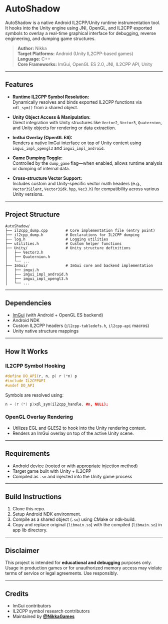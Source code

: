 # AutoShadow

AutoShadow is a native Android IL2CPP/Unity runtime instrumentation tool. It hooks into the Unity engine using JNI, OpenGL, and IL2CPP exported symbols to overlay a real-time graphical interface for debugging, reverse engineering, and dumping game structures.

> **Author:** Nikka  
> **Target Platforms:** Android (Unity IL2CPP-based games)  
> **Language:** C++  
> **Core Frameworks:** ImGui, OpenGL ES 2.0, JNI, IL2CPP API, Unity

---

## Features

- **Runtime IL2CPP Symbol Resolution:**  
  Dynamically resolves and binds exported IL2CPP functions via `xdl_sym()` from a shared object.

- **Unity Object Access & Manipulation:**  
  Direct integration with Unity structures like `Vector2`, `Vector3`, `Quaternion`, and Unity objects for rendering or data extraction.

- **ImGui Overlay (OpenGL ES):**  
  Renders a native ImGui interface on top of Unity content using `imgui_impl_opengl3` and `imgui_impl_android`.

- **Game Dumping Toggle:**  
  Controlled by the `dump_game` flag—when enabled, allows runtime analysis or dumping of internal data.

- **Cross-structure Vector Support:**  
  Includes custom and Unity-specific vector math headers (e.g., `Vector3Silent`, `Vector3idk.hpp`, `Vec3.h`) for compatibility across various Unity versions.

---

## Project Structure

```
AutoShadow/
├── il2cpp_dump.cpp        # Core implementation file (entry point)
├── il2cpp_dump.h          # Declarations for IL2CPP dumping
├── log.h                  # Logging utilities
├── utilities.h            # Custom helper functions
├── Unity/                 # Unity structure definitions
│   ├── Vector3.h
│   ├── Quaternion.h
│   └── ...
├── ImGui/                 # ImGui core and backend implementation
│   ├── imgui.h
│   ├── imgui_impl_android.h
│   ├── imgui_impl_opengl3.h
│   └── ...
```

---

## Dependencies

- [ImGui](https://github.com/ocornut/imgui) (with Android + OpenGL ES backend)
- Android NDK
- Custom IL2CPP headers (`il2cpp-tabledefs.h`, `il2cpp-api` macros)
- Unity native structure mappings

---

## How It Works

### IL2CPP Symbol Hooking
```cpp
#define DO_API(r, n, p) r (*n) p
#include IL2CPPAPI
#undef DO_API
```
Symbols are resolved using:
```cpp
n = (r (*) p)xdl_sym(il2cpp_handle, #n, NULL);
```

### OpenGL Overlay Rendering
- Utilizes EGL and GLES2 to hook into the Unity rendering context.
- Renders an ImGui overlay on top of the active Unity scene.

---

## Requirements

- Android device (rooted or with appropriate injection method)
- Target game built with Unity + IL2CPP
- Compiled as `.so` and injected into the Unity game process

---

## Build Instructions

1. Clone this repo.
2. Setup Android NDK environment.
3. Compile as a shared object (`.so`) using CMake or ndk-build.
4. Copy and replace original (`libmain.so`) with the compiled (`libmain.so`) in app lib directory.

---

## Disclaimer

This project is intended for **educational and debugging** purposes only. Usage in production games or for unauthorized memory access may violate terms of service or legal agreements. Use responsibly.

---

## Credits
  
- ImGui contributors  
- IL2CPP symbol research contributors  
- Maintained by **[@NikkaGames](https://github.com/NikkaGames)**
